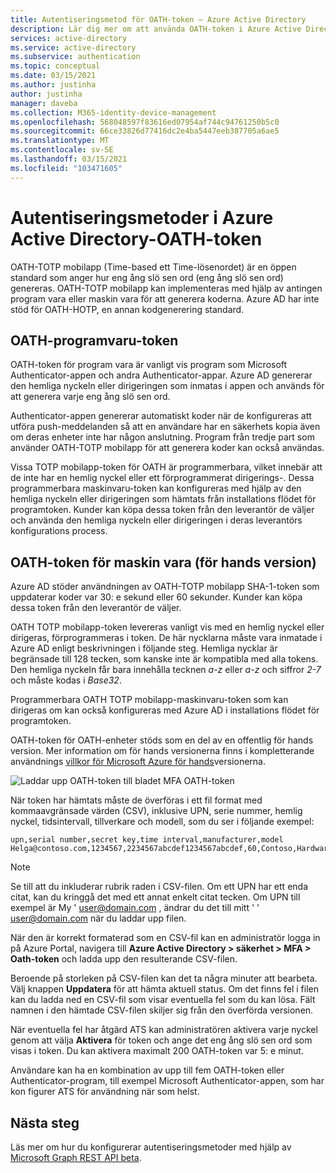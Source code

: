 ```yaml
---
title: Autentiseringsmetod för OATH-token – Azure Active Directory
description: Lär dig mer om att använda OATH-token i Azure Active Directory för att hjälpa till att förbättra och säkra inloggnings händelser
services: active-directory
ms.service: active-directory
ms.subservice: authentication
ms.topic: conceptual
ms.date: 03/15/2021
ms.author: justinha
author: justinha
manager: daveba
ms.collection: M365-identity-device-management
ms.openlocfilehash: 568048597f83616ed07954af744c94761250b5c0
ms.sourcegitcommit: 66ce33826d77416dc2e4ba5447eeb387705a6ae5
ms.translationtype: MT
ms.contentlocale: sv-SE
ms.lasthandoff: 03/15/2021
ms.locfileid: "103471605"
---
```

# <a name="authentication-methods-in-azure-active-directory---oath-tokens"></a>Autentiseringsmetoder i Azure Active Directory-OATH-token 

OATH-TOTP mobilapp (Time-based ett Time-lösenordet) är en öppen standard som anger hur eng ång slö sen ord (eng ång slö sen ord) genereras. OATH-TOTP mobilapp kan implementeras med hjälp av antingen program vara eller maskin vara för att generera koderna. Azure AD har inte stöd för OATH-HOTP, en annan kodgenerering standard.

## <a name="oath-software-tokens"></a>OATH-programvaru-token

OATH-token för program vara är vanligt vis program som Microsoft Authenticator-appen och andra Authenticator-appar. Azure AD genererar den hemliga nyckeln eller dirigeringen som inmatas i appen och används för att generera varje eng ång slö sen ord.

Authenticator-appen genererar automatiskt koder när de konfigureras att utföra push-meddelanden så att en användare har en säkerhets kopia även om deras enheter inte har någon anslutning. Program från tredje part som använder OATH-TOTP mobilapp för att generera koder kan också användas.

Vissa TOTP mobilapp-token för OATH är programmerbara, vilket innebär att de inte har en hemlig nyckel eller ett förprogrammerat dirigerings-. Dessa programmerbara maskinvaru-token kan konfigureras med hjälp av den hemliga nyckeln eller dirigeringen som hämtats från installations flödet för programtoken. Kunder kan köpa dessa token från den leverantör de väljer och använda den hemliga nyckeln eller dirigeringen i deras leverantörs konfigurations process.

## <a name="oath-hardware-tokens-preview"></a>OATH-token för maskin vara (för hands version)

Azure AD stöder användningen av OATH-TOTP mobilapp SHA-1-token som uppdaterar koder var 30: e sekund eller 60 sekunder. Kunder kan köpa dessa token från den leverantör de väljer.

OATH TOTP mobilapp-token levereras vanligt vis med en hemlig nyckel eller dirigeras, förprogrammeras i token. De här nycklarna måste vara inmatade i Azure AD enligt beskrivningen i följande steg. Hemliga nycklar är begränsade till 128 tecken, som kanske inte är kompatibla med alla tokens. Den hemliga nyckeln får bara innehålla tecknen *a-z* eller *a-z* och siffror *2-7* och måste kodas i *Base32*.

Programmerbara OATH TOTP mobilapp-maskinvaru-token som kan dirigeras om kan också konfigureras med Azure AD i installations flödet för programtoken.

OATH-token för OATH-enheter stöds som en del av en offentlig för hands version. Mer information om för hands versionerna finns i kompletterande användnings [villkor för Microsoft Azure för hands](https://azure.microsoft.com/support/legal/preview-supplemental-terms/)versionerna.

![Laddar upp OATH-token till bladet MFA OATH-token](media/concept-authentication-methods/mfa-server-oath-tokens-azure-ad.png)

När token har hämtats måste de överföras i ett fil format med kommaavgränsade värden (CSV), inklusive UPN, serie nummer, hemlig nyckel, tidsintervall, tillverkare och modell, som du ser i följande exempel:

```csv
upn,serial number,secret key,time interval,manufacturer,model
Helga@contoso.com,1234567,2234567abcdef1234567abcdef,60,Contoso,HardwareKey
```  

> [!NOTE]
> Se till att du inkluderar rubrik raden i CSV-filen. Om ett UPN har ett enda citat, kan du kringgå det med ett annat enkelt citat tecken. Om UPN till exempel är My ' user@domain.com , ändrar du det till mitt ' ' user@domain.com när du laddar upp filen.

När den är korrekt formaterad som en CSV-fil kan en administratör logga in på Azure Portal, navigera till **Azure Active Directory > säkerhet > MFA > Oath-token** och ladda upp den resulterande CSV-filen.

Beroende på storleken på CSV-filen kan det ta några minuter att bearbeta. Välj knappen **Uppdatera** för att hämta aktuell status. Om det finns fel i filen kan du ladda ned en CSV-fil som visar eventuella fel som du kan lösa. Fält namnen i den hämtade CSV-filen skiljer sig från den överförda versionen.  

När eventuella fel har åtgärd ATS kan administratören aktivera varje nyckel genom att välja **Aktivera** för token och ange det eng ång slö sen ord som visas i token. Du kan aktivera maximalt 200 OATH-token var 5: e minut. 

Användare kan ha en kombination av upp till fem OATH-token eller Authenticator-program, till exempel Microsoft Authenticator-appen, som har kon figurer ATS för användning när som helst.

## <a name="next-steps"></a>Nästa steg

Läs mer om hur du konfigurerar autentiseringsmetoder med hjälp av [Microsoft Graph REST API beta](/graph/api/resources/authenticationmethods-overview?view=graph-rest-beta).
